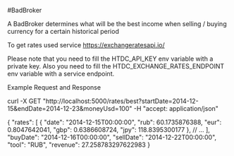 #BadBroker

A BadBroker determines what will be the best income when selling / buying currency for a certain historical period

To get rates used service https://exchangeratesapi.io/

Please note that you need to fill the HTDC_API_KEY env variable with a private key.
Also you need to fill the HTDC_EXCHANGE_RATES_ENDPOINT env variable with a service endpoint.

Example Request and Response

curl -X GET
"http://localhost:5000/rates/best?startDate=2014-12-15&endDate=2014-12-23&moneyUsd=100" -H
"accept: application/json"


{
	"rates": [
		{
		"date": "2014-12-15T00:00:00",
		"rub": 60.1735876388,
		"eur": 0.8047642041,
		"gbp": 0.6386608724,
		"jpy": 118.8395300177
		},
		// ...
	],
	"buyDate": "2014-12-16T00:00:00",
	"sellDate": "2014-12-22T00:00:00",
	"tool": "RUB",
	"revenue": 27.258783297622983
}
